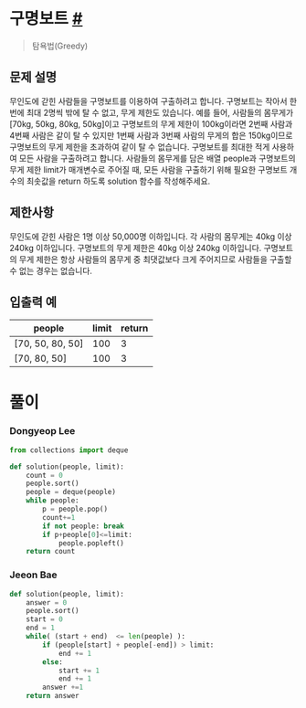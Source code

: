 # 구명보트 [#](https://school.programmers.co.kr/learn/courses/30/lessons/42885)
> 탐욕법(Greedy)

## 문제 설명

무인도에 갇힌 사람들을 구명보트를 이용하여 구출하려고 합니다. 구명보트는 작아서 한 번에 최대 2명씩 밖에 탈 수 없고, 무게 제한도 있습니다. 예를 들어, 사람들의 몸무게가 [70kg, 50kg, 80kg, 50kg]이고 구명보트의 무게 제한이 100kg이라면 2번째 사람과 4번째 사람은 같이 탈 수 있지만 1번째 사람과 3번째 사람의 무게의 합은 150kg이므로 구명보트의 무게 제한을 초과하여 같이 탈 수 없습니다. 구명보트를 최대한 적게 사용하여 모든 사람을 구출하려고 합니다.
사람들의 몸무게를 담은 배열 people과 구명보트의 무게 제한 limit가 매개변수로 주어질 때, 모든 사람을 구출하기 위해 필요한 구명보트 개수의 최솟값을 return 하도록 solution 함수를 작성해주세요.

## 제한사항

무인도에 갇힌 사람은 1명 이상 50,000명 이하입니다.
각 사람의 몸무게는 40kg 이상 240kg 이하입니다.
구명보트의 무게 제한은 40kg 이상 240kg 이하입니다.
구명보트의 무게 제한은 항상 사람들의 몸무게 중 최댓값보다 크게 주어지므로 사람들을 구출할 수 없는 경우는 없습니다.

## 입출력 예
people |	limit | return
-|-|-
[70, 50, 80, 50] | 100 | 3
[70, 80, 50] | 100 | 3

# 풀이
### Dongyeop Lee
```python
from collections import deque

def solution(people, limit):
    count = 0
    people.sort()
    people = deque(people)
    while people:
        p = people.pop()
        count+=1
        if not people: break
        if p+people[0]<=limit:
            people.popleft()
    return count
```

### Jeeon Bae
```python
def solution(people, limit): 
    answer = 0
    people.sort()
    start = 0
    end = 1
    while( (start + end)  <= len(people) ):
        if (people[start] + people[-end]) > limit:
            end += 1
        else:
            start += 1
            end += 1    
        answer +=1
    return answer
```
